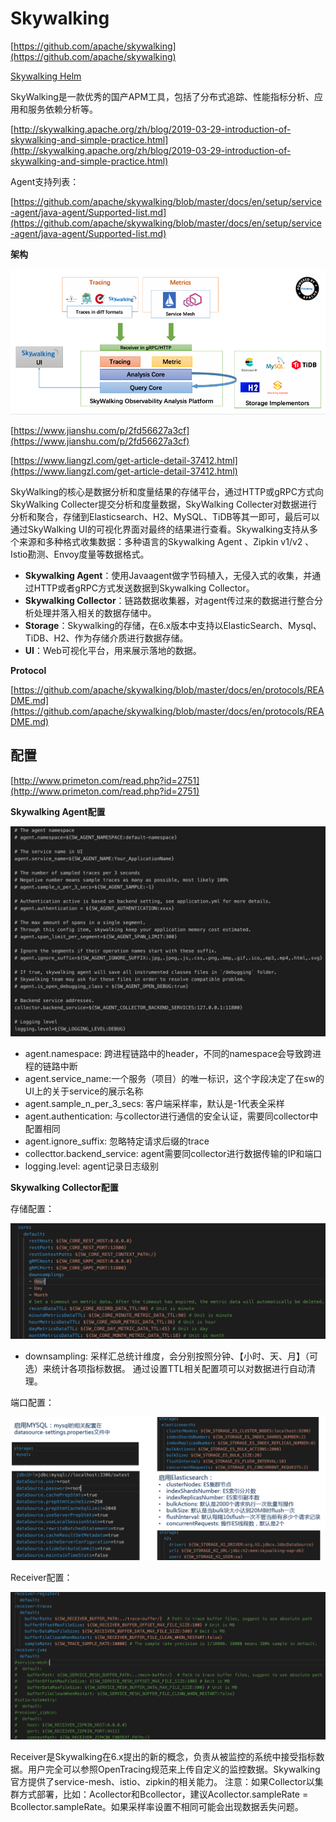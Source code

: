 # Skywalking #

[https://github.com/apache/skywalking](https://github.com/apache/skywalking)

[Skywalking Helm](https://github.com/apache/skywalking-kubernetes)

SkyWalking是一款优秀的国产APM工具，包括了分布式追踪、性能指标分析、应用和服务依赖分析等。

[http://skywalking.apache.org/zh/blog/2019-03-29-introduction-of-skywalking-and-simple-practice.html](http://skywalking.apache.org/zh/blog/2019-03-29-introduction-of-skywalking-and-simple-practice.html)

Agent支持列表：

[https://github.com/apache/skywalking/blob/master/docs/en/setup/service-agent/java-agent/Supported-list.md](https://github.com/apache/skywalking/blob/master/docs/en/setup/service-agent/java-agent/Supported-list.md)

**架构**

![](img/skywalking_arch.png)

[https://www.jianshu.com/p/2fd56627a3cf](https://www.jianshu.com/p/2fd56627a3cf)

[https://www.liangzl.com/get-article-detail-37412.html](https://www.liangzl.com/get-article-detail-37412.html)

SkyWalking的核心是数据分析和度量结果的存储平台，通过HTTP或gRPC方式向SkyWalking Collecter提交分析和度量数据，SkyWalking Collecter对数据进行分析和聚合，存储到Elasticsearch、H2、MySQL、TiDB等其一即可，最后可以通过SkyWalking UI的可视化界面对最终的结果进行查看。Skywalking支持从多个来源和多种格式收集数据：多种语言的Skywalking Agent 、Zipkin v1/v2 、Istio勘测、Envoy度量等数据格式。


- **Skywalking Agent**：使用Javaagent做字节码植入，无侵入式的收集，并通过HTTP或者gRPC方式发送数据到Skywalking Collector。
- **Skywalking Collector**：链路数据收集器，对agent传过来的数据进行整合分析处理并落入相关的数据存储中。
- **Storage**：Skywalking的存储，在6.x版本中支持以ElasticSearch、Mysql、TiDB、H2、作为存储介质进行数据存储。
- **UI**：Web可视化平台，用来展示落地的数据。

**Protocol**

[https://github.com/apache/skywalking/blob/master/docs/en/protocols/README.md](https://github.com/apache/skywalking/blob/master/docs/en/protocols/README.md)

## 配置 ##

[http://www.primeton.com/read.php?id=2751](http://www.primeton.com/read.php?id=2751)

**Skywalking Agent配置**

![](img/skywalking_conf.png)

- agent.namespace: 跨进程链路中的header，不同的namespace会导致跨进程的链路中断
- agent.service_name:一个服务（项目）的唯一标识，这个字段决定了在sw的UI上的关于service的展示名称
- agent.sample_n_per_3_secs: 客户端采样率，默认是-1代表全采样
- agent.authentication: 与collector进行通信的安全认证，需要同collector中配置相同
- agent.ignore_suffix: 忽略特定请求后缀的trace
- collecttor.backend_service: agent需要同collector进行数据传输的IP和端口
- logging.level: agent记录日志级别

**Skywalking Collector配置**

存储配置：

![](img/skywalking_collector.png)

- downsampling: 采样汇总统计维度，会分别按照分钟、【小时、天、月】（可选）来统计各项指标数据。
通过设置TTL相关配置项可以对数据进行自动清理。

端口配置：

![](img/skywalking_collector2.png)

Receiver配置：

![](img/skywalking_collector3.png)

Receiver是Skywalking在6.x提出的新的概念，负责从被监控的系统中接受指标数据。用户完全可以参照OpenTracing规范来上传自定义的监控数据。Skywalking官方提供了service-mesh、istio、zipkin的相关能力。
注意：如果Collector以集群方式部署，比如：Acollector和Bcollector，建议Acollector.sampleRate = Bcollector.sampleRate。如果采样率设置不相同可能会出现数据丢失问题。


